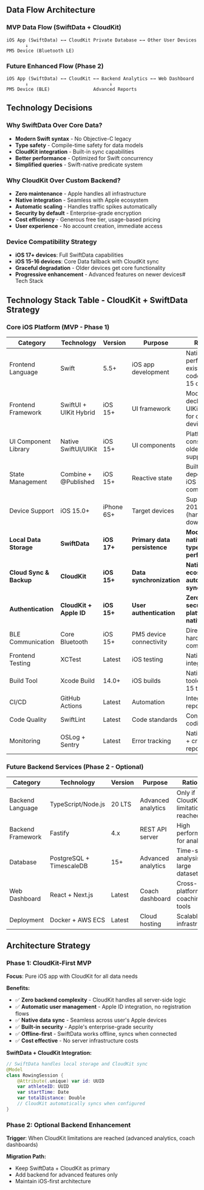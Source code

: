 

## Data Flow Architecture

### MVP Data Flow (SwiftData + CloudKit)
```
iOS App (SwiftData) ←→ CloudKit Private Database ←→ Other User Devices
       ↓
PM5 Device (Bluetooth LE)
```

### Future Enhanced Flow (Phase 2)
```
iOS App (SwiftData) ←→ CloudKit ←→ Backend Analytics ←→ Web Dashboard
       ↓                              ↓
PM5 Device (BLE)                Advanced Reports
```

## Technology Decisions

### Why SwiftData Over Core Data?
- **Modern Swift syntax** - No Objective-C legacy
- **Type safety** - Compile-time safety for data models
- **CloudKit integration** - Built-in sync capabilities
- **Better performance** - Optimized for Swift concurrency
- **Simplified queries** - Swift-native predicate system

### Why CloudKit Over Custom Backend?
- **Zero maintenance** - Apple handles all infrastructure
- **Native integration** - Seamless with Apple ecosystem
- **Automatic scaling** - Handles traffic spikes automatically
- **Security by default** - Enterprise-grade encryption
- **Cost efficiency** - Generous free tier, usage-based pricing
- **User experience** - No account creation, immediate access

### Device Compatibility Strategy
- **iOS 17+ devices**: Full SwiftData capabilities
- **iOS 15-16 devices**: Core Data fallback with CloudKit sync
- **Graceful degradation** - Older devices get core functionality
- **Progressive enhancement** - Advanced features on newer devices# Tech Stack

## Technology Stack Table - CloudKit + SwiftData Strategy

### Core iOS Platform (MVP - Phase 1)
| Category | Technology | Version | Purpose | Rationale |
|----------|------------|---------|---------|-----------|
| Frontend Language | Swift | 5.5+ | iOS app development | Native performance, existing codebase, iOS 15 compatible |
| Frontend Framework | SwiftUI + UIKit Hybrid | iOS 15+ | UI framework | Modern declarative UI, UIKit fallbacks for older devices |
| UI Component Library | Native SwiftUI/UIKit | iOS 15+ | UI components | Platform consistency, older device support |
| State Management | Combine + @Published | iOS 15+ | Reactive state | Built-in, no dependencies, iOS 15 compatible |
| Device Support | iOS 15.0+ | iPhone 6S+ | Target devices | Supports 2015+ devices (hand-me-downs) |
| **Local Data Storage** | **SwiftData** | **iOS 17+** | **Primary data persistence** | **Modern Swift-native ORM, type-safe, performant** |
| **Cloud Sync & Backup** | **CloudKit** | **iOS 15+** | **Data synchronization** | **Native Apple ecosystem, automatic sync, secure** |
| **Authentication** | **CloudKit + Apple ID** | **iOS 15+** | **User authentication** | **Zero-config, secure, platform-native** |
| BLE Communication | Core Bluetooth | iOS 15+ | PM5 device connectivity | Direct hardware communication |
| Frontend Testing | XCTest | Latest | iOS testing | Native, integrated |
| Build Tool | Xcode Build | 14.0+ | iOS builds | Native toolchain, iOS 15 targeting |
| CI/CD | GitHub Actions | Latest | Automation | Integrated with repo |
| Code Quality | SwiftLint | Latest | Code standards | Consistent coding style |
| Monitoring | OSLog + Sentry | Latest | Error tracking | Native logging + crash reporting |

### Future Backend Services (Phase 2 - Optional)
| Category | Technology | Version | Purpose | Rationale |
|----------|------------|---------|---------|-----------|
| Backend Language | TypeScript/Node.js | 20 LTS | Advanced analytics | Only if CloudKit limitations reached |
| Backend Framework | Fastify | 4.x | REST API server | High performance for analytics |
| Database | PostgreSQL + TimescaleDB | 15+ | Advanced analytics | Time-series analysis for large datasets |
| Web Dashboard | React + Next.js | Latest | Coach dashboard | Cross-platform coaching tools |
| Deployment | Docker + AWS ECS | Latest | Cloud hosting | Scalable infrastructure |

## Architecture Strategy

### Phase 1: CloudKit-First MVP
**Focus**: Pure iOS app with CloudKit for all data needs

**Benefits:**
- ✅ **Zero backend complexity** - CloudKit handles all server-side logic
- ✅ **Automatic user management** - Apple ID integration, no registration flows
- ✅ **Native data sync** - Seamless across user's Apple devices
- ✅ **Built-in security** - Apple's enterprise-grade security
- ✅ **Offline-first** - SwiftData works offline, syncs when connected
- ✅ **Cost effective** - No server infrastructure costs

**SwiftData + CloudKit Integration:**
```swift
// SwiftData handles local storage and CloudKit sync
@Model
class RowingSession {
    @Attribute(.unique) var id: UUID
    var athleteID: UUID
    var startTime: Date
    var totalDistance: Double
    // CloudKit automatically syncs when configured
}
```

### Phase 2: Optional Backend Enhancement
**Trigger**: When CloudKit limitations are reached (advanced analytics, coach dashboards)

**Migration Path:**
- Keep SwiftData + CloudKit as primary
- Add backend for advanced features only
- Maintain iOS-first architecture
